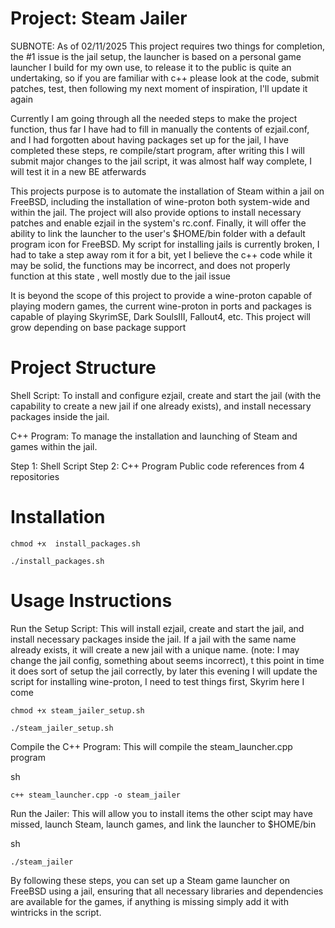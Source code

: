 # Project: Steam Jailer

SUBNOTE: As of 02/11/2025 This project requires two things for completion, the #1 issue is the jail setup, the launcher is based on a personal game launcher I build for my own use, to release it to the public is quite an undertaking, so if you are familiar with c++ please look at the code, submit patches, test, then following my next moment of inspiration, I'll update it again

Currently I am going through all the needed steps to make the project function, thus far I have had to fill in manually the contents of ezjail.conf, and I had forgotten about having packages set up for the jail, I have completed these steps, re compile/start program, after writing this I will submit major changes to the jail script, it was almost half way complete, I will test it in a new BE atferwards

This projects purpose is to automate the installation of Steam within a jail on FreeBSD, including the installation of wine-proton both system-wide and within the jail. The project will also provide options to install necessary patches and enable ezjail in the system's rc.conf. Finally, it will offer the ability to link the launcher to the user's $HOME/bin folder with a default program icon for FreeBSD. My script for installing jails is currently broken, I had to take a step away rom it for a bit, yet I believe the c++ code while it may be solid, the functions may be incorrect, and does not properly function at this state , well mostly due to the jail issue

It is beyond the scope of this project to provide a wine-proton capable of playing modern games, the current wine-proton in ports and packages is capable of playing SkyrimSE, Dark SoulsIII, Fallout4, etc. This project will grow depending on base package support

# Project Structure

Shell Script: To install and configure ezjail, create and start the jail (with the capability to create a new jail if one already exists), and install necessary packages inside the jail. 

C++ Program: To manage the installation and launching of Steam and games within the jail.

Step 1: Shell Script
Step 2: C++ Program
Public code references from 4 repositories

# Installation

    chmod +x  install_packages.sh 
    
    ./install_packages.sh
    

# Usage Instructions

Run the Setup Script: This will install ezjail, create and start the jail, and install necessary packages inside the jail. If a jail with the same name already exists, it will create a new jail with a unique name. (note: I may change the jail config, something about seems incorrect), t this point in time it does sort of setup the jail correctly, by later this evening I will update the script for installing wine-proton, I need to test things first, Skyrim here I come
    
    chmod +x steam_jailer_setup.sh
    
    ./steam_jailer_setup.sh

Compile the C++ Program: This will compile the steam_launcher.cpp program

sh

    c++ steam_launcher.cpp -o steam_jailer

Run the Jailer: This will allow you to install items the other scipt may have missed, launch Steam, launch games, and link the launcher to $HOME/bin

sh

    ./steam_jailer

By following these steps, you can set up a Steam game launcher on FreeBSD using a jail, ensuring that all necessary libraries and dependencies are available for the games, if anything is missing simply add it with wintricks in the script.
